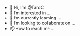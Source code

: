 - 👋 Hi, I’m @TardC
- 👀 I’m interested in ...
- 🌱 I’m currently learning ...
- 💞️ I’m looking to collaborate on ...
- 📫 How to reach me ...

<!---
TardC/TardC is a ✨ special ✨ repository because its `README.md` (this file) appears on your GitHub profile.
You can click the Preview link to take a look at your changes.
--->
